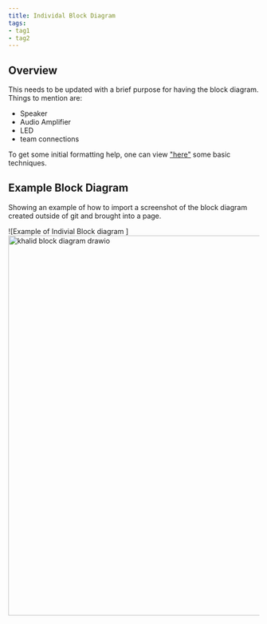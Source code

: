 ```yaml
---
title: Individal Block Diagram
tags:
- tag1
- tag2
---
```


## Overview
This needs to be updated with a brief purpose for having the block diagram.
Things to mention are:
* Speaker
* Audio Amplifier
* LED
* team connections


To get some initial formatting help, one can view ["here"](https://embedded-systems-design.github.io/EGR304DataSheetTemplate/Appendix/basic-markdown-examples/) some basic techniques.


## Example Block Diagram 
Showing an example of how to import a screenshot of the block diagram created outside of git and brought into a page.

![Example of Indivial Block diagram ]<img width="761" height="761" alt="khalid block diagram drawio" src="https://github.com/user-attachments/assets/3282512e-3f49-41b8-b096-5cf9af8cd5fe" />

